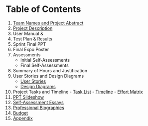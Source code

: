 # Table of Contents
1. [Team Names and Project Abstract](https://github.com/AdoniaJ1/SeniorDesign/blob/main/TeamNamesProjectAbstract.md)
2. [Project Description](https://github.com/AdoniaJ1/SeniorDesign/blob/ce46e4dcfc9eee2d063438bc35ad8bfcc9e35184/ProjectDescription.md)
3.  User Manual & 
4.  Test Plan & Results
5.  Sprint Final PPT
6.  Final Expo Poster
7.  Assessments
	- Initial Self-Assessments
	- Final Self-Assessments
8. Summary of Hours and Justification
9.  User Stories and Design Diagrams
    -   [User Stories](https://github.com/AdoniaJ1/SeniorDesign/blob/5d79fbde693b548e7f61111a00a334db558abb3e/User%20Stories%20and%20Design%20Diagrams/User%20Stories)
    -   [Design Diagrams](https://github.com/AdoniaJ1/SeniorDesign/blob/ca22f8904a1dd8bff76d37fff3db3bbd5a247487/User%20Stories%20and%20Design%20Diagrams/Design_Diagram.jpg)
10.  Project Tasks and Timeline
    -   [Task List](https://github.com/AdoniaJ1/SeniorDesign/blob/main/Project%20Tasks%20and%20Timeline/TaskList.md)
    -   [Timeline](https://github.com/AdoniaJ1/SeniorDesign/blob/main/Project%20Tasks%20and%20Timeline/Timeline)
    -   [Effort Matrix](https://github.com/AdoniaJ1/SeniorDesign/blob/main/Project%20Tasks%20and%20Timeline/Effort%20Matrix)
11.  [PPT Slideshow](https://github.com/AdoniaJ1/SeniorDesign/blob/867566ec424354404a7e263e3c99d97ccd07f035/Final%20Presentation.pptx)
12. [Self-Assessment Essays](https://github.com/AdoniaJ1/SeniorDesign/blob/main/SelfAssessmentEssays.md)
13. [Professional Biographies](https://github.com/AdoniaJ1/SeniorDesign/blob/61bed03c8e2416fda2d3a909e5a754694130e053/ProfessionalBiographies.md)
14.  [Budget](https://github.com/AdoniaJ1/SeniorDesign/blob/main/Budget.md)
15. [Appendix](https://github.com/AdoniaJ1/SeniorDesign/blob/main/Appendix.md)
 
